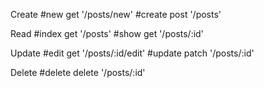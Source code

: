 Create
#new get '/posts/new'
#create post '/posts'

Read
#index get '/posts'
#show get '/posts/:id'


Update 
#edit get '/posts/:id/edit'
#update patch '/posts/:id'

Delete 
#delete delete '/posts/:id'


